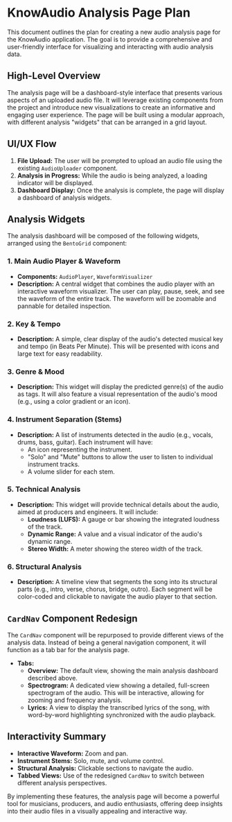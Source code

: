 # KnowAudio Analysis Page Plan

This document outlines the plan for creating a new audio analysis page for the KnowAudio application. The goal is to provide a comprehensive and user-friendly interface for visualizing and interacting with audio analysis data.

## High-Level Overview

The analysis page will be a dashboard-style interface that presents various aspects of an uploaded audio file. It will leverage existing components from the project and introduce new visualizations to create an informative and engaging user experience. The page will be built using a modular approach, with different analysis "widgets" that can be arranged in a grid layout.

## UI/UX Flow

1.  **File Upload:** The user will be prompted to upload an audio file using the existing `AudioUploader` component.
2.  **Analysis in Progress:** While the audio is being analyzed, a loading indicator will be displayed.
3.  **Dashboard Display:** Once the analysis is complete, the page will display a dashboard of analysis widgets.

## Analysis Widgets

The analysis dashboard will be composed of the following widgets, arranged using the `BentoGrid` component:

### 1. Main Audio Player & Waveform

*   **Components:** `AudioPlayer`, `WaveformVisualizer`
*   **Description:** A central widget that combines the audio player with an interactive waveform visualizer. The user can play, pause, seek, and see the waveform of the entire track. The waveform will be zoomable and pannable for detailed inspection.

### 2. Key & Tempo

*   **Description:** A simple, clear display of the audio's detected musical key and tempo (in Beats Per Minute). This will be presented with icons and large text for easy readability.

### 3. Genre & Mood

*   **Description:** This widget will display the predicted genre(s) of the audio as tags. It will also feature a visual representation of the audio's mood (e.g., using a color gradient or an icon).

### 4. Instrument Separation (Stems)

*   **Description:** A list of instruments detected in the audio (e.g., vocals, drums, bass, guitar). Each instrument will have:
    *   An icon representing the instrument.
    *   "Solo" and "Mute" buttons to allow the user to listen to individual instrument tracks.
    *   A volume slider for each stem.

### 5. Technical Analysis

*   **Description:** This widget will provide technical details about the audio, aimed at producers and engineers. It will include:
    *   **Loudness (LUFS):** A gauge or bar showing the integrated loudness of the track.
    *   **Dynamic Range:** A value and a visual indicator of the audio's dynamic range.
    *   **Stereo Width:** A meter showing the stereo width of the track.

### 6. Structural Analysis

*   **Description:** A timeline view that segments the song into its structural parts (e.g., intro, verse, chorus, bridge, outro). Each segment will be color-coded and clickable to navigate the audio player to that section.

## `CardNav` Component Redesign

The `CardNav` component will be repurposed to provide different views of the analysis data. Instead of being a general navigation component, it will function as a tab bar for the analysis page.

*   **Tabs:**
    *   **Overview:** The default view, showing the main analysis dashboard described above.
    *   **Spectrogram:** A dedicated view showing a detailed, full-screen spectrogram of the audio. This will be interactive, allowing for zooming and frequency analysis.
    *   **Lyrics:** A view to display the transcribed lyrics of the song, with word-by-word highlighting synchronized with the audio playback.

## Interactivity Summary

*   **Interactive Waveform:** Zoom and pan.
*   **Instrument Stems:** Solo, mute, and volume control.
*   **Structural Analysis:** Clickable sections to navigate the audio.
*   **Tabbed Views:** Use of the redesigned `CardNav` to switch between different analysis perspectives.

By implementing these features, the analysis page will become a powerful tool for musicians, producers, and audio enthusiasts, offering deep insights into their audio files in a visually appealing and interactive way.
